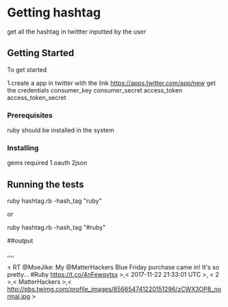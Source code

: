 # Getting hashtag

get all the hashtag in twittter inputted by the user

## Getting Started

To get started

1.create a app in twitter with the link https://apps.twitter.com/app/new
get the credentials 
	consumer_key
	consumer_secret
	access_token
	access_token_secret 
### Prerequisites

ruby should be installed in the system



### Installing
gems required
1.oauth
2json




## Running the tests

ruby hashtag.rb -hash_tag "ruby"

or

ruby hashtag.rb -hash_tag "#ruby"

##output

<Tweet text>,<Date Created>,<re tweet count>,<User name>,<User profile image url>

< RT @MoeJike: My @MatterHackers Blue Friday purchase came in! It's so pretty... #Ruby https://t.co/4nFewqvtsx >,< 2017-11-22 21:33:01 UTC >, < 2 >,< MatterHackers >,< http://pbs.twimg.com/profile_images/856654741220151296/zCWX3OP8_normal.jpg >

 






